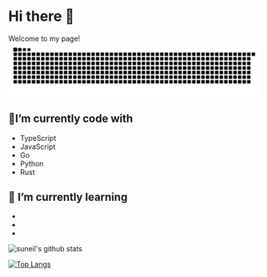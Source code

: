 # Hi there 👋

<!--
**suneil-zyc/suneil-zyc** is a ✨ _special_ ✨ repository because its `README.md` (this file) appears on your GitHub profile.

Here are some ideas to get you started:

- 🔭 I’m currently working on ...
- 🌱 I’m currently learning ...
- 👯 I’m looking to collaborate on ...
- 🤔 I’m looking for help with ...
- 💬 Ask me about ...
- 📫 How to reach me: ...
- 😄 Pronouns: ...
- ⚡ Fun fact: ...
-->
Welcome to my page!
<img align="center" src="https://raw.githubusercontent.com/plexpt/plexpt/snake/github-snake.svg">

## 🔭I’m currently code with

- TypeScript
- JavaScript
- Go
- Python
- Rust

## 🌱 I’m currently learning

-
-
-

![suneil's github stats](https://github-readme-stats.vercel.app/api?username=suneil&show_icons=true&count_private=true&theme=vue-dark)

[![Top Langs](https://github-readme-stats.vercel.app/api/top-langs/?username=suneil&theme=vue-dark)](https://github.com/suneil)


